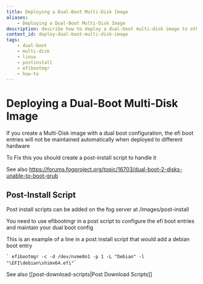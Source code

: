 ```yaml
---
title: Deploying a Dual-Boot Multi-Disk Image
aliases:
    - Deploying a Dual-Boot Multi-Disk Image
description: describe how to deploy a dual-boot multi-disk image to other devices
context_id: deploy-dual-boot-multi-disk-image
tags:
    - dual-boot
    - multi-disk
    - linux
    - postinstall
    - efibootmgr
    - how-to
---
```


# Deploying a Dual-Boot Multi-Disk Image

If you create a Multi-Disk image with a dual boot configuration, the efi
boot entries will not be maintained automatically when deployed to
different hardware

To Fix this you should create a post-install script to handle it

See also
<https://forums.fogproject.org/topic/16703/dual-boot-2-disks-unable-to-boot-grub>

## Post-Install Script

Post install scripts can be added on the fog server at
/images/post-install

You need to use efibootmgr in a post script to configure the efi boot
entries and maintain your dual boot config

This is an example of a line in a post install script that would add a debian boot entry 

`` ` efibootmgr -c -d /dev/nvme0n1 -p 1 -L "Debian" -l "\EFI\debian\shimx64.efi" ``\`

See also [[post-download-scripts|Post Download Scripts]]
